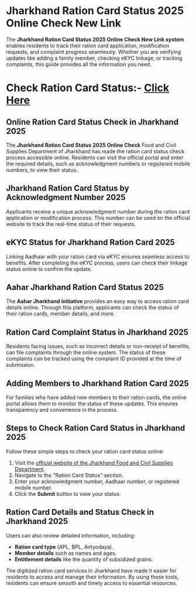 # Jharkhand Ration Card Status 2025 Online Check New Link

The **Jharkhand Ration Card Status 2025 Online Check New Link system** enables residents to track their ration card application, modification requests, and complaint progress seamlessly. Whether you are verifying updates like adding a family member, checking eKYC linkage, or tracking complaints, this guide provides all the information you need.
# Check Ration Card Status:- [Click Here](https://mera-ration.in/ration-card/)
## Online Ration Card Status Check in Jharkhand 2025
The **Jharkhand Ration Card Status 2025 Online Check** Food and Civil Supplies Department of Jharkhand has made the ration card status check process accessible online. Residents can visit the official portal and enter the required details, such as acknowledgment numbers or registered mobile numbers, to view their status.

## Jharkhand Ration Card Status by Acknowledgment Number 2025
Applicants receive a unique acknowledgment number during the ration card application or modification process. This number can be used on the official website to track the real-time status of their requests.

## eKYC Status for Jharkhand Ration Card 2025
Linking Aadhaar with your ration card via eKYC ensures seamless access to benefits. After completing the eKYC process, users can check their linkage status online to confirm the update.

## Aahar Jharkhand Ration Card Status 2025
The **Aahar Jharkhand initiative** provides an easy way to access ration card details online. Through this platform, applicants can check the status of their ration cards, member details, and more.

## Ration Card Complaint Status in Jharkhand 2025
Residents facing issues, such as incorrect details or non-receipt of benefits, can file complaints through the online system. The status of these complaints can be tracked using the complaint ID provided at the time of submission.

## Adding Members to Jharkhand Ration Card 2025
For families who have added new members to their ration cards, the online portal allows them to monitor the status of these updates. This ensures transparency and convenience in the process.

## Steps to Check Ration Card Status in Jharkhand 2025
Follow these simple steps to check your ration card status online:
1. Visit the [official website of the Jharkhand Food and Civil Supplies Department](https://mera-ration.in/).
2. Navigate to the "Ration Card Status" section.
3. Enter your acknowledgment number, Aadhaar number, or registered mobile number.
4. Click the **Submit** button to view your status.

## Ration Card Details and Status Check in Jharkhand 2025
Users can also review detailed information, including:
- **Ration card type** (APL, BPL, Antyodaya).
- **Member details** such as names and ages.
- **Entitlement details** like the quantity of subsidized grains.

The digitized ration card services in Jharkhand have made it easier for residents to access and manage their information. By using these tools, residents can ensure smooth and timely access to essential resources.
